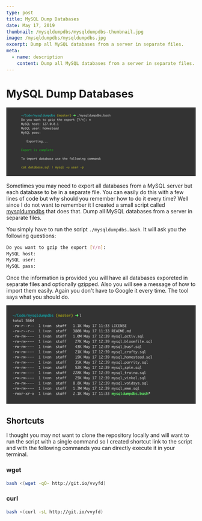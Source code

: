 ```yaml
---
type: post
title: MySQL Dump Databases
date: May 17, 2019
thumbnail: /mysqldumpdbs/mysqldumpdbs-thumbnail.jpg
image: /mysqldumpdbs/mysqldumpdbs.jpg
excerpt: Dump all MySQL databases from a server in separate files.
meta:
  - name: description
    content: Dump all MySQL databases from a server in separate files.
---
```


# MySQL Dump Databases

![MySQL Dump Databases](./mysqldumpdbs.jpg)

Sometimes you may need to export all databases from a MySQL server but each database to be in a separate file.
You can easily do this with a few lines of code but why should you remember how to do it every time?
Well since I do not want to remember it I created a small script called [mysqldumpdbs](https://github.com/ivandokov/mysqldumpdbs) that does that. Dump all MySQL databases from a server in separate files.

You simply have to run the script `./mysqldumpdbs.bash`.
It will ask you the following questions:

```bash
Do you want to gzip the export [Y/n]: 
MySQL host: 
MySQL user: 
MySQL pass:
```

Once the information is provided you will have all databases exporeted in separate files and optionally gzipped.
Also you will see a message of how to import them easily. Again you don't have to Google it every time. The tool says what you should do. 

![output](./output.jpg "List of output files")


## Shortcuts

I thought you may not want to clone the repository locally and will want to run the script with a single command so I created shortcut link to the script and with the following commands you can directly execute it in your terminal.

### wget
```bash
bash <(wget -qO- http://git.io/vvyfd)
```

### curl
```bash
bash <(curl -sL http://git.io/vvyfd)
```

